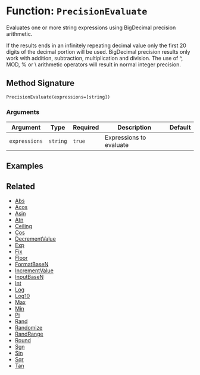 [comment]: # (Note: This documentation is generated dynamically in the build process.  To modify the contents, change the javadoc on the _invoke method of the BIF class)

# Function: `PrecisionEvaluate`

Evaluates one or more string expressions using BigDecimal precision arithmetic.

If the results ends in an infinitely repeating decimal value only the first 20 digits of the decimal
 portion will be used. BigDecimal precision results only work with addition, subtraction,
 multiplication and division. The use of ^, MOD, % or \ arithmetic operators will result in
 normal integer precision.

## Method Signature

```
PrecisionEvaluate(expressions=[string])
```

### Arguments


| Argument | Type | Required | Description | Default |
|----------|------|----------|-------------|---------|
| `expressions` | `string` | `true` | Expressions to evaluate |  |

## Examples



## Related

  * [Abs](./Abs.md)
  * [Acos](./Acos.md)
  * [Asin](./Asin.md)
  * [Atn](./Atn.md)
  * [Ceiling](./Ceiling.md)
  * [Cos](./Cos.md)
  * [DecrementValue](./DecrementValue.md)
  * [Exp](./Exp.md)
  * [Fix](./Fix.md)
  * [Floor](./Floor.md)
  * [FormatBaseN](./FormatBaseN.md)
  * [IncrementValue](./IncrementValue.md)
  * [InputBaseN](./InputBaseN.md)
  * [Int](./Int.md)
  * [Log](./Log.md)
  * [Log10](./Log10.md)
  * [Max](./Max.md)
  * [Min](./Min.md)
  * [Pi](./Pi.md)
  * [Rand](./Rand.md)
  * [Randomize](./Randomize.md)
  * [RandRange](./RandRange.md)
  * [Round](./Round.md)
  * [Sgn](./Sgn.md)
  * [Sin](./Sin.md)
  * [Sqr](./Sqr.md)
  * [Tan](./Tan.md)
